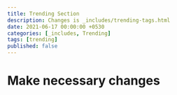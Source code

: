 ```yaml
---
title: Trending Section
description: Changes is _includes/trending-tags.html
date: 2021-06-17 00:00:00 +0530
categories: [_includes, Trending]
tags: [trending]
published: false
---
```


# Make necessary changes
